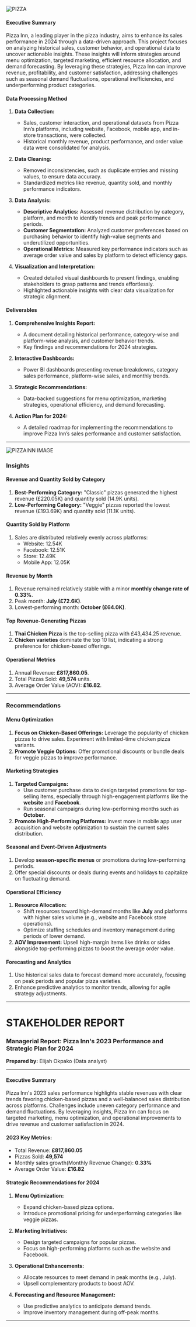 ![PIZZA](https://github.com/user-attachments/assets/5b18d451-ddee-42b6-8b8c-47cbc9809a85)

#### Executive Summary  
Pizza Inn, a leading player in the pizza industry, aims to enhance its sales performance in 2024 through a data-driven approach. This project focuses on analyzing historical sales, customer behavior, and operational data to uncover actionable insights. These insights will inform strategies around menu optimization, targeted marketing, efficient resource allocation, and demand forecasting. By leveraging these strategies, Pizza Inn can improve revenue, profitability, and customer satisfaction, addressing challenges such as seasonal demand fluctuations, operational inefficiencies, and underperforming product categories.

#### Data Processing Method  
1. **Data Collection:**  
   - Sales, customer interaction, and operational datasets from Pizza Inn’s platforms, including website, Facebook, mobile app, and in-store transactions, were collected.  
   - Historical monthly revenue, product performance, and order value data were consolidated for analysis.

2. **Data Cleaning:**  
   - Removed inconsistencies, such as duplicate entries and missing values, to ensure data accuracy.  
   - Standardized metrics like revenue, quantity sold, and monthly performance indicators.

3. **Data Analysis:**  
   - **Descriptive Analytics:** Assessed revenue distribution by category, platform, and month to identify trends and peak performance periods.    
   - **Customer Segmentation:** Analyzed customer preferences based on purchasing behavior to identify high-value segments and underutilized opportunities.  
   - **Operational Metrics:** Measured key performance indicators such as average order value and sales by platform to detect efficiency gaps.

4. **Visualization and Interpretation:**  
   - Created detailed visual dashboards to present findings, enabling stakeholders to grasp patterns and trends effortlessly.  
   - Highlighted actionable insights with clear data visualization for strategic alignment.

#### Deliverables  
1. **Comprehensive Insights Report:**  
   - A document detailing historical performance, category-wise and platform-wise analysis, and customer behavior trends.  
   - Key findings and recommendations for 2024 strategies.

2. **Interactive Dashboards:**  
   - Power BI dashboards presenting revenue breakdowns, category sales performance, platform-wise sales, and monthly trends.  

3. **Strategic Recommendations:**  
   - Data-backed suggestions for menu optimization, marketing strategies, operational efficiency, and demand forecasting.  

4. **Action Plan for 2024:**  
   - A detailed roadmap for implementing the recommendations to improve Pizza Inn’s sales performance and customer satisfaction.

---
![PIZZAINN IMAGE ](https://github.com/user-attachments/assets/b9d0f622-e00f-4403-8b7b-b833903da015)


### Insights
#### Revenue and Quantity Sold by Category
1. **Best-Performing Category:** "Classic" pizzas generated the highest revenue (£220.05K) and quantity sold (14.9K units).
2. **Low-Performing Category:** "Veggie" pizzas reported the lowest revenue (£193.69K) and quantity sold (11.1K units).

#### Quantity Sold by Platform
1. Sales are distributed relatively evenly across platforms:
   - Website: 12.54K
   - Facebook: 12.51K
   - Store: 12.49K
   - Mobile App: 12.05K

#### Revenue by Month
1. Revenue remained relatively stable with a minor **monthly change rate of 0.33%**.
2. Peak month: **July (£72.6K)**.
3. Lowest-performing month: **October (£64.0K)**.

#### Top Revenue-Generating Pizzas
1. **Thai Chicken Pizza** is the top-selling pizza with £43,434.25 revenue.
2. **Chicken varieties** dominate the top 10 list, indicating a strong preference for chicken-based offerings.

#### Operational Metrics
1. Annual Revenue: **£817,860.05**.
2. Total Pizzas Sold: **49,574** units.
3. Average Order Value (AOV): **£16.82**.

---

### Recommendations
#### Menu Optimization
1. **Focus on Chicken-Based Offerings:** Leverage the popularity of chicken pizzas to drive sales. Experiment with limited-time chicken pizza variants.
2. **Promote Veggie Options:** Offer promotional discounts or bundle deals for veggie pizzas to improve performance.

#### Marketing Strategies
1. **Targeted Campaigns:**
   - Use customer purchase data to design targeted promotions for top-selling items, especially through high-engagement platforms like the **website** and **Facebook**.
   - Run seasonal campaigns during low-performing months such as **October**.
2. **Promote High-Performing Platforms:** Invest more in mobile app user acquisition and website optimization to sustain the current sales distribution.

#### Seasonal and Event-Driven Adjustments
1. Develop **season-specific menus** or promotions during low-performing periods.
2. Offer special discounts or deals during events and holidays to capitalize on fluctuating demand.

#### Operational Efficiency
1. **Resource Allocation:**
   - Shift resources toward high-demand months like **July** and platforms with higher sales volume (e.g., website and Facebook store operations).
   - Optimize staffing schedules and inventory management during periods of lower demand.
2. **AOV Improvement:** Upsell high-margin items like drinks or sides alongside top-performing pizzas to boost the average order value.

#### Forecasting and Analytics
1. Use historical sales data to forecast demand more accurately, focusing on peak periods and popular pizza varieties.
2. Enhance predictive analytics to monitor trends, allowing for agile strategy adjustments.

---
# STAKEHOLDER REPORT
### Managerial Report: Pizza Inn's 2023 Performance and Strategic Plan for 2024

**Prepared by:** Elijah Okpako (Data analyst)  

---

#### Executive Summary
Pizza Inn's 2023 sales performance highlights stable revenues with clear trends favoring chicken-based pizzas and a well-balanced sales distribution across platforms. Challenges include uneven category performance and demand fluctuations. By leveraging insights, Pizza Inn can focus on targeted marketing, menu optimization, and operational improvements to drive revenue and customer satisfaction in 2024.

#### 2023 Key Metrics:
- Total Revenue: **£817,860.05**
- Pizzas Sold: **49,574**
- Monthly sales growth(Monthly Revenue Change): **0.33%**
- Average Order Value: **£16.82**

#### Strategic Recommendations for 2024
1. **Menu Optimization:**
   - Expand chicken-based pizza options.
   - Introduce promotional pricing for underperforming categories like veggie pizzas.

2. **Marketing Initiatives:**
   - Design targeted campaigns for popular pizzas.
   - Focus on high-performing platforms such as the website and Facebook.

3. **Operational Enhancements:**
   - Allocate resources to meet demand in peak months (e.g., July).
   - Upsell complementary products to boost AOV.

4. **Forecasting and Resource Management:**
   - Use predictive analytics to anticipate demand trends.
   - Improve inventory management during off-peak months.

---

